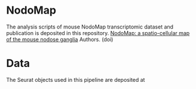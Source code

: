 # NodoMap

The analysis scripts of mouse NodoMap transcriptomic dataset and publication is deposited in this repository.
[NodoMap: a spatio-cellular map of the mouse nodose ganglia](link) Authors. (doi)

# Data
The Seurat objects used in this pipeline are deposited at 


